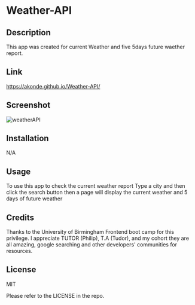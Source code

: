 # Weather-API

## Description
This app was created for current Weather and five 5days future waether report.

## Link

https://akonde.github.io/Weather-API/

## Screenshot

![weatherAPI](https://github.com/akonde/Weather-API/assets/49449335/e1734a0d-06e1-4a3d-8c53-e1ba10ad1e83)

## Installation

N/A

## Usage
To use this app to check the current weather report
Type a city and then
click the search button
then a page will display the current weather and 5 days of future weather 



## Credits
Thanks to the University of Birmingham Frontend boot camp for this privilege. I appreciate TUTOR (Philip), T.A (Tudor), and my cohort they are all amazing, google searching and other developers' communities for resources. 

## License
MIT

Please refer to the LICENSE in the repo.
